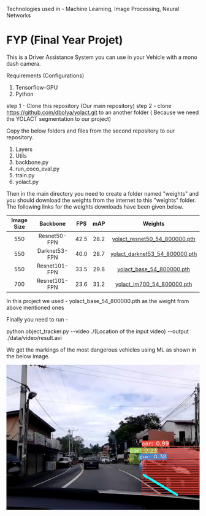 Technologies used in - Machine Learning, Image Processing, Neural Networks

# FYP (Final Year Projet)

This is a Driver Assistance System you can use in your Vehicle with a mono dash camera. 


Requirements (Configurations)

1. Tensorflow-GPU
2. Python 



step 1 - Clone this repository (Our main repository)
step 2 - clone https://github.com/dbolya/yolact.git to an another folder ( Because we need the YOLACT segmentation to our project)

Copy the below folders and files from the second repository to our repository.
1. Layers
2. Utils
3. backbone.py
4. run_coco_eval.py
5. train.py
6. yolact.py


Then in the main directory you need to create a folder named "weights" and you should download the weights from the internet to this "weights" folder. 
The following links for the weights downloads have been given below.

|Image Size| Backbone| FPS| mAP| Weights|
|:------------------------:|:------------------------:|:------------------------:|:------------------------:|:------------------------:|
|550|Resnet50-FPN|42.5|28.2|[yolact_resnet50_54_800000.pth](https://drive.google.com/file/d/1yp7ZbbDwvMiFJEq4ptVKTYTI2VeRDXl0/view)| 	
|550|Darknet53-FPN|40.0|28.7|[yolact_darknet53_54_800000.pth](https://drive.google.com/file/d/1dukLrTzZQEuhzitGkHaGjphlmRJOjVnP/view?usp=sharing)| 	
|550|Resnet101-FPN|33.5|29.8|[yolact_base_54_800000.pth](https://drive.google.com/file/d/1UYy3dMapbH1BnmtZU4WH1zbYgOzzHHf_/view?usp=sharing)| 	
|700|Resnet101-FPN|23.6|31.2|[yolact_im700_54_800000.pth](https://drive.google.com/file/d/1lE4Lz5p25teiXV-6HdTiOJSnS7u7GBzg/view?usp=sharing)| 

In this project we used - yolact_base_54_800000.pth as the weight from above mentioned ones

Finally you need to run - 

python object_tracker.py --video ./(Location of the input video) --output ./data/video/result.avi

We get the markings of the most dangerous vehicles using ML as shown in the below image.

![](images/001.jpg)


